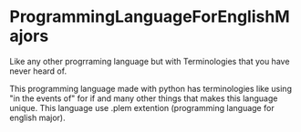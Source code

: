 # ProgrammingLanguageForEnglishMajors
Like any other progrraming language but with Terminologies that you have never heard of.

This programming language made with python has terminologies like using "in the events of" for if and many other things that makes this language unique.
This language use .plem extention (programming language for english major).

